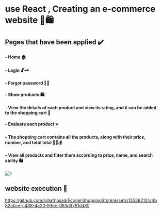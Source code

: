 # use React , Creating an e-commerce website ​🛒​🛍️
## Pages that have been applied ✔️
#### - Home  🏠
#### - Login 🔓🗝️
#### - Forgot password  👀🔐
#### - Show products 🛍️ 
#### - View the details of each product and view its rating, and it can be added to the shopping cart 📃
#### - Evaluate each product ⭐
#### - The shopping cart contains all the products, along with their price, number, and total total 🛒💸💰
#### - View all products and filter them according to price, name, and search ability 🛍️
![1](https://github.com/rahafnasad/EcommShoppingStore/assets/135382124/b1ffbd21-1aa6-40b3-8609-5fb35ca4d6b1)
## website execution 👀​



https://github.com/rahafnasad/EcommShoppingStore/assets/135382124/4b82a0ce-c438-4520-93ee-083d3781dd30




